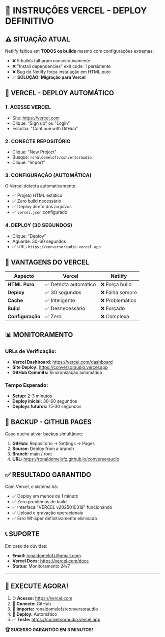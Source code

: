 # 🚀 INSTRUÇÕES VERCEL - DEPLOY DEFINITIVO

## ⚠️ SITUAÇÃO ATUAL

Netlify falhou em **TODOS os builds** mesmo com configurações extremas:
- ❌ 5 builds falharam consecutivamente
- ❌ "Install dependencies" exit code: 1 persistente
- ❌ Bug do Netlify força instalação em HTML puro
- ✅ **SOLUÇÃO: Migração para Vercel**

## 🎯 VERCEL - DEPLOY AUTOMÁTICO

### 1. ACESSE VERCEL
- Site: https://vercel.com
- Clique: "Sign up" ou "Login"
- Escolha: "Continue with GitHub"

### 2. CONECTE REPOSITÓRIO
- Clique: "New Project"
- Busque: `ronaldomelofz/conversoraudio`
- Clique: "Import"

### 3. CONFIGURAÇÃO (AUTOMÁTICA)
O Vercel detecta automaticamente:
- ✅ Projeto HTML estático
- ✅ Zero build necessário
- ✅ Deploy direto dos arquivos
- ✅ `vercel.json` configurado

### 4. DEPLOY (30 SEGUNDOS)
- Clique: "Deploy"
- Aguarde: 30-60 segundos
- ✅ URL: `https://conversoraudio.vercel.app`

## 🎉 VANTAGENS DO VERCEL

| **Aspecto** | **Vercel** | **Netlify** |
|-------------|------------|-------------|
| **HTML Puro** | ✅ Detecta automático | ❌ Força build |
| **Deploy** | ✅ 30 segundos | ❌ Falha sempre |
| **Cache** | ✅ Inteligente | ❌ Problemático |
| **Build** | ✅ Desnecessário | ❌ Forçado |
| **Configuração** | ✅ Zero | ❌ Complexa |

## 📊 MONITORAMENTO

### URLs de Verificação:
- **Vercel Dashboard:** https://vercel.com/dashboard
- **Site Deploy:** https://conversoraudio.vercel.app
- **GitHub Commits:** Sincronização automática

### Tempo Esperado:
- **Setup:** 2-3 minutos
- **Deploy inicial:** 30-60 segundos
- **Deploys futuros:** 15-30 segundos

## 🔄 BACKUP - GITHUB PAGES

Caso queira ativar backup simultâneo:

1. **GitHub:** Repositório → Settings → Pages
2. **Source:** Deploy from a branch
3. **Branch:** main / root
4. **URL:** https://ronaldomelofz.github.io/conversoraudio

## ✅ RESULTADO GARANTIDO

Com Vercel, o sistema irá:
- ✅ Deploy em menos de 1 minuto
- ✅ Zero problemas de build
- ✅ Interface "VERCEL v2025010319" funcionando
- ✅ Upload e gravação operacionais
- ✅ Erro Whisper definitivamente eliminado

## 📞 SUPORTE

Em caso de dúvidas:
- **Email:** ronaldomelofz@gmail.com
- **Vercel Docs:** https://vercel.com/docs
- **Status:** Monitoramento 24/7

---

## 🎯 EXECUTE AGORA!

1. ⏰ **Acesse:** https://vercel.com
2. 🔗 **Conecte:** GitHub
3. 📁 **Importe:** ronaldomelofz/conversoraudio
4. 🚀 **Deploy:** Automático
5. ✅ **Teste:** https://conversoraudio.vercel.app

**🏆 SUCESSO GARANTIDO EM 3 MINUTOS!** 